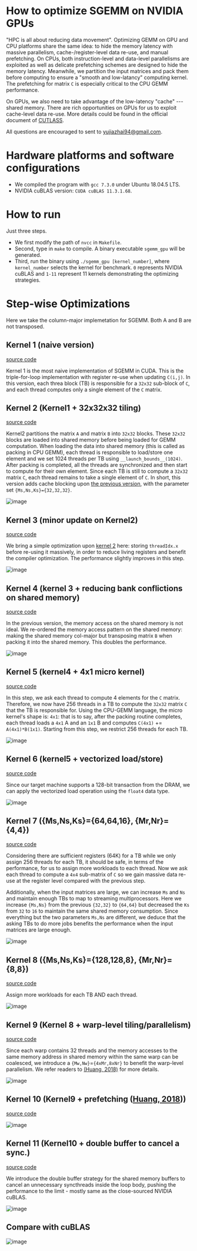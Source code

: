 # How to optimize SGEMM on NVIDIA GPUs

"HPC is all about reducing data movement". Optimizing GEMM on GPU and CPU platforms share the same idea: to hide the memory latency with massive parallelism, cache-/register-level data re-use, and manual prefetching. On CPUs, both instruction-level and data-level parallelisms are exploited as well as delicate prefetching schemes are designed to hide the memory latency. Meanwhile, we partition the input matrices and pack them before computing to ensure a "smooth and low-latancy" computing kernel. The prefetching for matrix ```C``` is especially critical to the CPU GEMM performance.

On GPUs, we also need to take advantage of the low-latency "cache" --- shared memory. There are rich opportunities on GPUs for us to exploit cache-level data re-use. More details could be found in the official document of [CUTLASS](https://github.com/NVIDIA/cutlass/blob/master/media/docs/efficient_gemm.md).

All questions are encouraged to sent to [yujiazhai94@gmail.com](mailto:yujiazhai94@gmail.com).

# Hardware platforms and software configurations

* We compiled the program with ```gcc 7.3.0``` under Ubuntu 18.04.5 LTS.
* NVIDIA cuBLAS version: ```CUDA cuBLAS 11.3.1.68```.

# How to run
Just three steps.
* We first modify the path of ```nvcc``` in ```Makefile```.
* Second, type in ```make``` to compile. A binary executable ```sgemm_gpu``` will be generated.
* Third, run the binary using ```./sgemm_gpu [kernel_number]```, where ```kernel_number``` selects the kernel for benchmark. ```0``` represents NVIDIA cuBLAS and ```1-11``` represent 11 kernels demonstrating the optimizing strategies.

# Step-wise Optimizations

Here we take the column-major implemetation for SGEMM. Both A and B are not transposed.

## Kernel 1 (naive version)
[source code](https://github.com/yzhaiustc/Optimizing-SGEMM-on-NVIDIA-Turing-GPUs/blob/main/include/kernel1.cuh)

Kernel 1 is the most naive implementation of SGEMM in CUDA. This is the triple-for-loop implementation with register re-use when updating ```C(i,j)```. In this version, each threa block (TB) is responsible for a ```32x32``` sub-block of ```C```, and each thread computes only a single element of the ```C``` matrix.

## Kernel 2 (Kernel1 + 32x32x32 tiling)
[source code](https://github.com/yzhaiustc/Optimizing-SGEMM-on-NVIDIA-Turing-GPUs/blob/main/include/kernel2.cuh)

Kernel2 partitions the matrix ```A``` and matrix ```B``` into ```32x32``` blocks. These ```32x32``` blocks are loaded into shared memory before being loaded for GEMM computation. When loading the data into shared memory (this is called as packing in CPU GEMM), each thread is responsible to load/store one element and we set 1024 threads per TB using ```__launch_bounds__(1024)```. After packing is completed, all the threads are synchronized and then start to compute for their own element. Since each TB is still to compute a ```32x32``` matrix ```C```, each thread remains to take a single element of ```C```.
In short, this version adds cache blocking upon [the previous version](https://www.cs.ucr.edu/~yzhai015/GPU_GEMM/kernel1.cuh), with the parameter set ```{Ms,Ns,Ks}={32,32,32}```.

![image](https://github.com/yzhaiustc/Optimizing-SGEMM-on-NVIDIA-Turing-GPUs/blob/main/figures/Kernel1.png)

## Kernel 3 (minor update on Kernel2)
[source code](https://github.com/yzhaiustc/Optimizing-SGEMM-on-NVIDIA-Turing-GPUs/blob/main/include/kernel3.cuh)

We bring a simple optimization upon [kernel 2](https://www.cs.ucr.edu/~yzhai015/GPU_GEMM/kernel2.cuh) here: storing ```threadIdx.x``` before re-using it massively, in order to reduce living registers and benefit the compiler optimization. The performance slightly improves in this step.

![image](https://github.com/yzhaiustc/Optimizing-SGEMM-on-NVIDIA-Turing-GPUs/blob/main/figures/Kernel2.png)

## Kernel 4 (kernel 3 + reducing bank conflictions on shared memory)
[source code](https://github.com/yzhaiustc/Optimizing-SGEMM-on-NVIDIA-Turing-GPUs/blob/main/include/kernel4.cuh)

In the previous version, the memory access on the shared memory is not ideal. We re-ordered the memory access pattern on the shared memory: making the shared memory col-major but transposing matrix ```B``` when packing it into the shared memory. This doubles the performance.

![image](https://github.com/yzhaiustc/Optimizing-SGEMM-on-NVIDIA-Turing-GPUs/blob/main/figures/Kernel3.png)

## Kernel 5 (kernel4 + 4x1 micro kernel)
[source code](https://github.com/yzhaiustc/Optimizing-SGEMM-on-NVIDIA-Turing-GPUs/blob/main/include/kernel5.cuh)

In this step, we ask each thread to compute 4 elements for the ```C``` matrix. Therefore, we now have 256 threads in a TB to compute the ```32x32``` matrix ```C``` that the TB is responsible for. Using the CPU-GEMM language, the micro kernel's shape is: ```4x1```: that is to say, after the packing routine completes, each thread loads a ```4x1``` A and an ```1x1``` B and computes ```C(4x1)``` += ```A(4x1)*B(1x1)```.
Starting from this step, we restrict 256 threads for each TB.

![image](https://github.com/yzhaiustc/Optimizing-SGEMM-on-NVIDIA-Turing-GPUs/blob/main/figures/Kernel4.png)

## Kernel 6 (kernel5 + vectorized load/store)
[source code](https://github.com/yzhaiustc/Optimizing-SGEMM-on-NVIDIA-Turing-GPUs/blob/main/include/kernel6.cuh)

Since our target machine supports a 128-bit transaction from the DRAM, we can apply the vectorized load operation using the ```float4``` data type.

![image](https://github.com/yzhaiustc/Optimizing-SGEMM-on-NVIDIA-Turing-GPUs/blob/main/figures/Kernel5.png)

## Kernel 7 ({Ms,Ns,Ks}={64,64,16}, {Mr,Nr}={4,4})
[source code](https://github.com/yzhaiustc/Optimizing-SGEMM-on-NVIDIA-Turing-GPUs/blob/main/include/kernel7.cuh)

Considering there are sufficient registers (64K) for a TB while we only assign 256 threads for each TB, it should be safe, in terms of the performance, for us to assign more workloads to each thread. Now we ask each thread to compute a ```4x4``` sub-matrix of ```C``` so we gain massive data re-use at the register level compared with the previous step.

Additionally, when the input matrices are large, we can increase ```Ms``` and ```Ns``` and maintain enough TBs to map to streaming multiprocessors. Here we increase ```{Ms,Ns}``` from the previous ```{32,32}``` to ```{64,64}``` but decreased the ```Ks``` from ```32``` to ```16``` to maintain the same shared memory consumption. Since everything but the two parameters ```Ms,Ns``` are different, we deduce that the asking TBs to do more jobs benefits the performance when the input matrices are large enough.

![image](https://github.com/yzhaiustc/Optimizing-SGEMM-on-NVIDIA-Turing-GPUs/blob/main/figures/Kernel6.png)

## Kernel 8 ({Ms,Ns,Ks}={128,128,8}, {Mr,Nr}={8,8})
[source code](https://github.com/yzhaiustc/Optimizing-SGEMM-on-NVIDIA-Turing-GPUs/blob/main/include/kernel8.cuh)

Assign more workloads for each TB AND each thread.

![image](https://github.com/yzhaiustc/Optimizing-SGEMM-on-NVIDIA-Turing-GPUs/blob/main/figures/Kernel7.png)

## Kernel 9 (Kernel 8 + warp-level tiling/parallelism)
[source code](https://github.com/yzhaiustc/Optimizing-SGEMM-on-NVIDIA-Turing-GPUs/blob/main/include/kernel9.cuh)

Since each warp contains 32 threads and the memory accesses to the same memory address in shared memory within the same warp can be coalesced, we introduce a ```{Mw,Nw}```=```{4xMr,8xNr}``` to benefit the warp-level parallelism. We refer readers to [(Huang, 2018)](https://arxiv.org/abs/1808.07984) for more details.

![image](https://github.com/yzhaiustc/Optimizing-SGEMM-on-NVIDIA-Turing-GPUs/blob/main/figures/Kernel8.png)

## Kernel 10 (Kernel9 + prefetching ([Huang, 2018](https://arxiv.org/abs/1808.07984)))
[source code](https://github.com/yzhaiustc/Optimizing-SGEMM-on-NVIDIA-Turing-GPUs/blob/main/include/kernel10.cuh)

![image](https://github.com/yzhaiustc/Optimizing-SGEMM-on-NVIDIA-Turing-GPUs/blob/main/figures/Kernel9.png)

## Kernel 11 (Kernel10 + double buffer to cancel a sync.)
[source code](https://github.com/yzhaiustc/Optimizing-SGEMM-on-NVIDIA-Turing-GPUs/blob/main/include/kernel11.cuh)

We introduce the double buffer strategy for the shared memory buffers to cancel an unnecessary syncthreads inside the loop body, pushing the performance to the limit - mostly same as the close-sourced NVIDIA cuBLAS.

![image](https://github.com/yzhaiustc/Optimizing-SGEMM-on-NVIDIA-Turing-GPUs/blob/main/figures/Kernel10.png)

## Compare with cuBLAS

![image](https://github.com/yzhaiustc/Optimizing-SGEMM-on-NVIDIA-Turing-GPUs/blob/main/figures/Kernel11.png)
